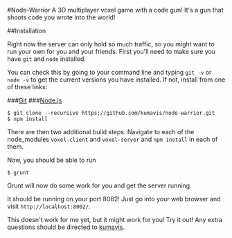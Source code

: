 #Node-Warrior
A 3D multiplayer voxel game with a code gun!  It's a gun that shoots code you wrote into the world!

##Installation

Right now the server can only hold so much traffic, so you might want to run your own for you and your friends.  First you'll need to make sure you have `git` and `node` installed.

You can check this by going to your command line and typing `git -v` or `node -v` to get the current versions you have installed.  If not, install from one of these links:

###[Git](http://git-scm.com/)
###[Node.js](http://nodejs.org/)

    $ git clone --recursive https://github.com/kumavis/node-warrior.git
    $ npm install

There are then two additional build steps.  Navigate to each of the node_modules `voxel-client` and `voxel-server` and `npm install` in each of them.

Now, you should be able to run

    $ grunt

Grunt will now do some work for you and get the server running.

It should be running on your port 8082!  Just go into your web browser and visit `http://localhost:8002/`.

This doesn't work for me yet, but it might work for you!  Try it out!  Any extra questions should be directed to [kumavis](https://github.com/kumavis/).